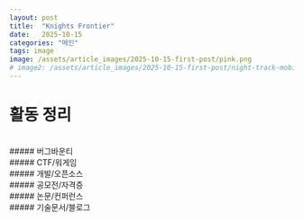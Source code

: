 ```yaml
---
layout: post
title:  "Knights Frontier"
date:   2025-10-15
categories: "메인"
tags: image
image: /assets/article_images/2025-10-15-first-post/pink.png
# image2: /assets/article_images/2025-10-15-first-post/night-track-mobile.JPG
---
```

# 활동 정리      

<br>
##### 버그바운티      
<br>
##### CTF/워게임
<br>
##### 개발/오픈소스        
<br>
##### 공모전/자격증     
<br>
##### 논문/컨퍼런스
<br>
##### 기술문서/블로그      


